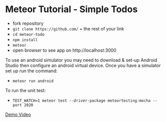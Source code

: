 # Meteor Tutorial - Simple Todos
* fork repository
* ```git clone https://github.com/``` + the rest of your link
* ```cd meteor-todo```
* ```npm install```
* ```meteor```
* open browser to see app on http://localhost:3000

To use an android simulator you may need to download & set-up Android Studio then configure an android virtual device. Once you have a simulator set up run the command:
* ```meteor run android```

To run the unit test:
* ```TEST_WATCH=1 meteor test --driver-package meteortesting:mocha --port 2020```

[Demo Video](./demo.mov)
